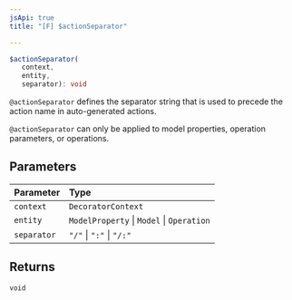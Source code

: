 ```yaml
---
jsApi: true
title: "[F] $actionSeparator"

---
```

```ts
$actionSeparator(
   context, 
   entity, 
   separator): void
```

`@actionSeparator` defines the separator string that is used to precede the action name
 in auto-generated actions.

`@actionSeparator` can only be applied to model properties, operation parameters, or operations.

## Parameters

| Parameter | Type |
| :------ | :------ |
| `context` | `DecoratorContext` |
| `entity` | `ModelProperty` \| `Model` \| `Operation` |
| `separator` | `"/"` \| `":"` \| `"/:"` |

## Returns

`void`
